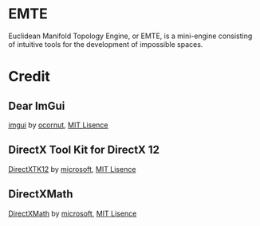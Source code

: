 # EMTE
Euclidean Manifold Topology Engine, or EMTE, is a mini-engine consisting of intuitive tools for the development of impossible spaces.
# Credit
## Dear ImGui
[imgui](https://github.com/ocornut/imgui) by [ocornut](https://github.com/ocornut), [MIT Lisence](https://github.com/git/git-scm.com/blob/main/MIT-LICENSE.txt)
## DirectX Tool Kit for DirectX 12
[DirectXTK12](https://github.com/microsoft/DirectXTK12) by [microsoft](https://github.com/microsoft), [MIT Lisence](https://github.com/git/git-scm.com/blob/main/MIT-LICENSE.txt)
## DirectXMath
[DirectXMath](https://github.com/Microsoft/DirectXMath) by [microsoft](https://github.com/microsoft), [MIT Lisence](https://github.com/git/git-scm.com/blob/main/MIT-LICENSE.txt)